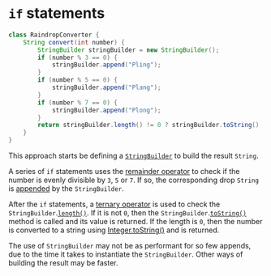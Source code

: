 # `if` statements

```java
class RaindropConverter {
    String convert(int number) {
        StringBuilder stringBuilder = new StringBuilder();
        if (number % 3 == 0) {
            stringBuilder.append("Pling");
        }
        if (number % 5 == 0) {
            stringBuilder.append("Plang");
        }
        if (number % 7 == 0) {
            stringBuilder.append("Plong");
        }
        return stringBuilder.length() != 0 ? stringBuilder.toString() : Integer.toString(number);
    }
}
```

This approach starts be defining a [`StringBuilder`][stringbuilder] to build the result `String`.

A series of `if` statements uses the [remainder operator][remainder-operator] to check if the number is evenly divisible
by `3`, `5` or `7`.
If so, the corresponding drop `String` is [appended][append] by the `StringBuilder`.

After the `if` statements, a [ternary operator][ternary-operator] is used to check the `StringBuilder`.[`length()`][length].
If it is not `0`, then the `StringBuilder`.[`toString()`][sb-tostring] method is called and its value is returned.
If the length is `0`, then the number is converted to a string using [Integer.toString()][int-tostring] and is returned.

The use of `StringBuilder` may not be as performant for so few appends, due to the time it takes to instantiate the `StringBuilder`.
Other ways of building the result may be faster.

[stringbuilder]: https://docs.oracle.com/javase/7/docs/api/java/lang/StringBuilder.html
[remainder-operator]: https://www.geeksforgeeks.org/modulo-or-remainder-operator-in-java/
[append]: https://docs.oracle.com/javase/7/docs/api/java/lang/StringBuilder.html#append(java.lang.String)
[ternary-operator]: https://www.geeksforgeeks.org/java-ternary-operator-with-examples/
[length]: https://docs.oracle.com/javase/7/docs/api/java/lang/StringBuilder.html#length()
[sb-tostring]: https://docs.oracle.com/javase/7/docs/api/java/lang/StringBuilder.html#toString()
[int-tostring]: https://docs.oracle.com/javase/8/docs/api/java/lang/Integer.html#toString-int-
